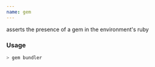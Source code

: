 ```yaml
---
name: gem
---
```

asserts the presence of a gem in the environment's ruby


### Usage

```bash
> gem bundler
```

